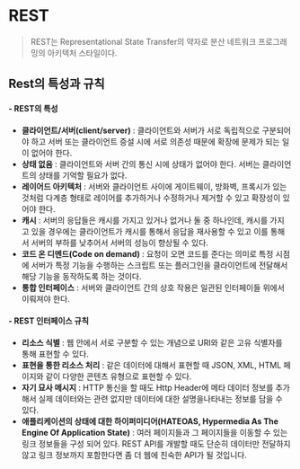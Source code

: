 # REST

> REST는 Representational State Transfer의 약자로 분산 네트워크 프로그래밍의 아키텍처 스타일이다. 



## Rest의 특성과 규칙

#### - REST의 특성

* **클라이언트/서버(client/server)** : 클라이언트와 서버가 서로 독립적으로 구분되어야 하고 서버 또는 클라이언트 증설 시에 서로 의존성 때문에 확장에 문제가 되는 일이 없어야 한다.
* **상태 없음** : 클라이언트와 서버 간의 통신 시에 상태가 없어야 한다. 서버는 클라이언트의 상태를 기억할 필요가 없다.
* **레이어드 아키텍처** : 서버와 클라이언트 사이에 게이트웨이, 방화벽, 프록시가 있는 것처럼 다계층 형태로 레이어를 추가하거나 수정하거나 제거할 수 있고 확장성이 있어야 한다.
* **캐시** : 서버의 응답들은 캐시를 가지고 있거나 없거나 둘 중 하나인데, 캐시를 가지고 있을 경우에는 클라이언트가 캐시를 통해서 응답을 재사용할 수 있고 이를 통해서 서버의 부하를 낮추어서 서버의 성능이 향상될 수 있다.
* **코드 온 디멘드(Code on demand)** : 요청이 오면 코드를 준다는 의미로 특정 시점에 서버가 특정 기능을 수행하는 스크립트 또는 플러그인을 클라이언트에 전달해서 해당 기능을 동작하도록 하는 것이다.
* **통합 인터페이스** : 서버와 클라이언트 간의 상호 작용은 일관된 인터페이들 위에서 이뤄져야 한다.

#### - REST 인터페이스 규칙

* **리소스 식별** : 웹 안에서 서로 구분할 수 있는 개념으로 URI와 같은 고유 식별자를 통해 표현할 수 있다.
* **표현을 통한 리소스 처리** : 같은 데이터에 대해서 표현할 때 JSON, XML, HTML 페이지와 같이 다양한 콘텐츠 유형으로 표현할 수 있다.
* **자기 묘사 메시지** : HTTP 통신을 할 때도 Http Header에 메타 데이터 정보를 추가해서 실제 데이터와는 관련 없지만 데이터에 대한 설명을나타내는 정보를 담을 수 있다.
* **애플리케이션의 상태에 대한 하이퍼미디어(HATEOAS, Hypermedia As The Engine Of Application State)** : 여러 페이지들과 그 페이지들을 이동할 수 있는 링크 정보들을 구성 되어 있다. REST API를 개발할 때도 단순히 데이터만 전달하지 않고 링크 정보까지 포함한다면 좀 더 웹에 친숙한 API가 될 것입니다.

